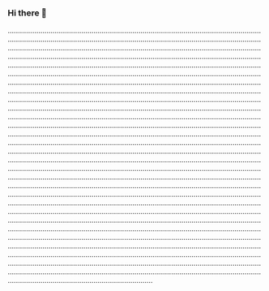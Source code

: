 ### Hi there 👋

...................................................................................................................................................................................................................................................................................................................................................................................................................................................................................................................................................................................................................................................................................................................................................................................................................................................................................................................................................................................................................................................................................................................................................................................................................................................................................................................................................................................................................................................................................................................................................................................................................................................................................................................................................................................................................................................................................................................................................................................................................................................................................................................................................................................................................................................................................................................................................................................................................................................................................................................................................................................................................................................................................................................................................................................................................................................................................................................................................................................................................................................................................................................................................................................................................................................................................................................................................................................................................................................................................................................................................................................................................................................................................................................................................................................................................